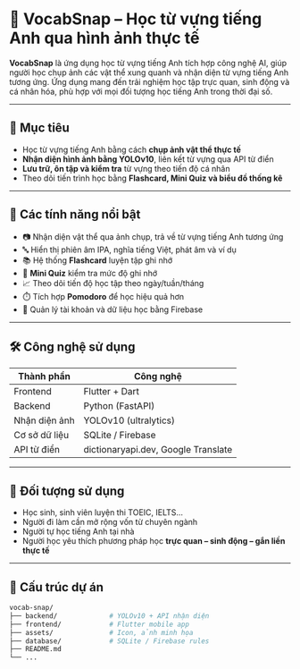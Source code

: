 # 📸 VocabSnap – Học từ vựng tiếng Anh qua hình ảnh thực tế

**VocabSnap** là ứng dụng học từ vựng tiếng Anh tích hợp công nghệ AI, giúp người học chụp ảnh các vật thể xung quanh và nhận diện từ vựng tiếng Anh tương ứng. Ứng dụng mang đến trải nghiệm học tập trực quan, sinh động và cá nhân hóa, phù hợp với mọi đối tượng học tiếng Anh trong thời đại số.

---

## 🎯 Mục tiêu

- Học từ vựng tiếng Anh bằng cách **chụp ảnh vật thể thực tế**
- **Nhận diện hình ảnh bằng YOLOv10**, liên kết từ vựng qua API từ điển
- **Lưu trữ, ôn tập và kiểm tra** từ vựng theo tiến độ cá nhân
- Theo dõi tiến trình học bằng **Flashcard, Mini Quiz và biểu đồ thống kê**

---

## 🧠 Các tính năng nổi bật

- 📷 Nhận diện vật thể qua ảnh chụp, trả về từ vựng tiếng Anh tương ứng
- 🔤 Hiển thị phiên âm IPA, nghĩa tiếng Việt, phát âm và ví dụ
- 📚 Hệ thống **Flashcard** luyện tập ghi nhớ
- 🧪 **Mini Quiz** kiểm tra mức độ ghi nhớ
- 📈 Theo dõi tiến độ học tập theo ngày/tuần/tháng
- ⏱️ Tích hợp **Pomodoro** để học hiệu quả hơn
- 🔐 Quản lý tài khoản và dữ liệu học bằng Firebase

---

## 🛠️ Công nghệ sử dụng

| Thành phần      | Công nghệ                    |
|-----------------|-----------------------------|
| Frontend        | Flutter + Dart              |
| Backend         | Python (FastAPI)            |
| Nhận diện ảnh   | YOLOv10 (ultralytics)       |
| Cơ sở dữ liệu   | SQLite / Firebase           |
| API từ điển     | dictionaryapi.dev, Google Translate |

---

## 📲 Đối tượng sử dụng

- Học sinh, sinh viên luyện thi TOEIC, IELTS...
- Người đi làm cần mở rộng vốn từ chuyên ngành
- Người tự học tiếng Anh tại nhà
- Người học yêu thích phương pháp học **trực quan – sinh động – gắn liền thực tế**

---

## 📂 Cấu trúc dự án

```bash
vocab-snap/
├── backend/             # YOLOv10 + API nhận diện
├── frontend/            # Flutter mobile app
├── assets/              # Icon, ảnh minh họa
├── database/            # SQLite / Firebase rules
├── README.md
└── ...
